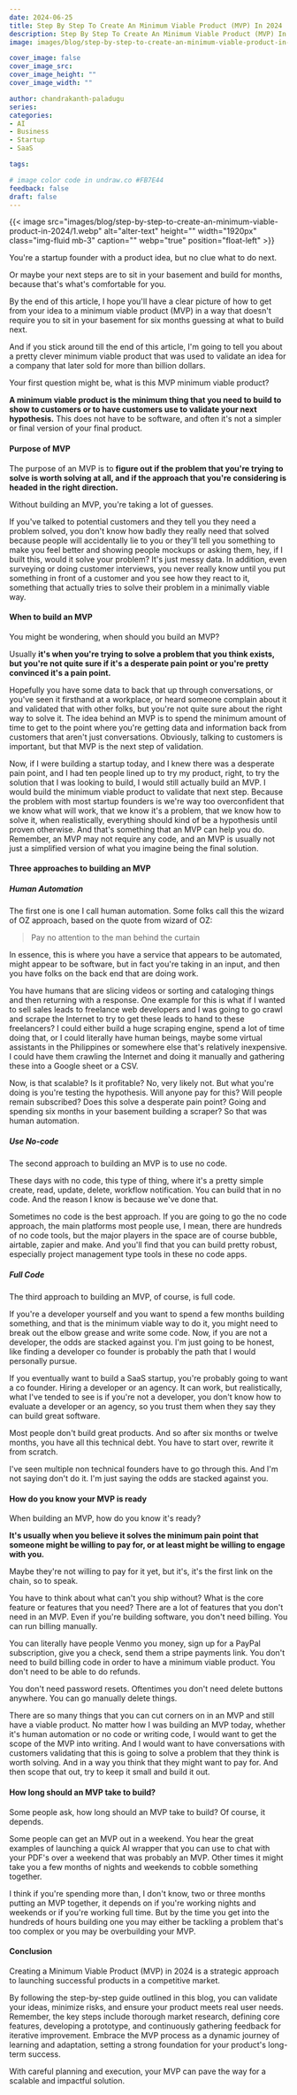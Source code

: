 ```yaml
---
date: 2024-06-25
title: Step By Step To Create An Minimum Viable Product (MVP) In 2024
description: Step By Step To Create An Minimum Viable Product (MVP) In 2024.
image: images/blog/step-by-step-to-create-an-minimum-viable-product-in-2024/1.webp

cover_image: false
cover_image_src: 
cover_image_height: ""
cover_image_width: ""

author: chandrakanth-paladugu
series: 
categories:
- AI
- Business
- Startup
- SaaS

tags:

# image color code in undraw.co #FB7E44 
feedback: false
draft: false
---
```


{{< image src="images/blog/step-by-step-to-create-an-minimum-viable-product-in-2024/1.webp" alt="alter-text" height="" width="1920px" class="img-fluid mb-3" caption="" webp="true" position="float-left" >}}

You're a startup founder with a product idea, but no clue what to do next. 

Or maybe your next steps are to sit in your basement and build for months, because that's what's comfortable for you.

By the end of this article, I hope you'll have a clear picture of how to get from your idea to a minimum viable product (MVP) in a way that doesn't require you to sit in your basement for six months guessing at what to build next. 

And if you stick around till the end of this article, I'm going to tell you about a pretty clever minimum viable product that was used to validate an idea for a company that later sold for more than billion dollars.

Your first question might be, what is this MVP minimum viable product? 

**A minimum viable product is the minimum thing that you need to build to show to customers or to have customers use to validate your next hypothesis.** This does not have to be software, and often it's not a simpler or final version of your final product.

#### Purpose of MVP

The purpose of an MVP is to **figure out if the problem that you're trying to solve is worth solving at all, and if the approach that you're considering is headed in the right direction.** 

Without building an MVP, you're taking a lot of guesses.

If you've talked to potential customers and they tell you they need a problem solved, you don't know how badly they really need that solved because people will accidentally lie to you or they'll tell you something to make you feel better and showing people mockups or asking them, hey, if I built this, would it solve your problem? It's just messy data. In addition, even surveying or doing customer interviews, you never really know until you put something in front of a customer and you see how they react to it, something that actually tries to solve their problem in a minimally viable way.

#### When to build an MVP

You might be wondering, when should you build an MVP? 

Usually **it's when you're trying to solve a problem that you think exists, but you're not quite sure if it's a desperate pain point or you're pretty convinced it's a pain point.**

Hopefully you have some data to back that up through conversations, or you've seen it firsthand at a workplace, or heard someone complain about it and validated that with other folks, but you're not quite sure about the right way to solve it. The idea behind an MVP is to spend the minimum amount of time to get to the point where you're getting data and information back from customers that aren't just conversations. Obviously, talking to customers is important, but that MVP is the next step of validation.

Now, if I were building a startup today, and I knew there was a desperate pain point, and I had ten people lined up to try my product, right, to try the solution that I was looking to build, I would still actually build an MVP. I would build the minimum viable product to validate that next step. Because the problem with most startup founders is we're way too overconfident that we know what will work, that we know it's a problem, that we know how to solve it, when realistically, everything should kind of be a hypothesis until proven otherwise. And that's something that an MVP can help you do. Remember, an MVP may not require any code, and an MVP is usually not just a simplified version of what you imagine being the final solution. 

#### Three approaches to building an MVP

##### Human Automation

The first one is one I call human automation. Some folks call this the wizard of OZ approach, based on the quote from wizard of OZ:

> Pay no attention to the man behind the curtain


In essence, this is where you have a service that appears to be automated, might appear to be software, but in fact you're taking in an input, and then you have folks on the back end that are doing work.

You have humans that are slicing videos or sorting and cataloging things and then returning with a response. One example for this is what if I wanted to sell sales leads to freelance web developers and I was going to go crawl and scrape the Internet to try to get these leads to hand to these freelancers? I could either build a huge scraping engine, spend a lot of time doing that, or I could literally have human beings, maybe some virtual assistants in the Philippines or somewhere else that's relatively inexpensive. I could have them crawling the Internet and doing it manually and gathering these into a Google sheet or a CSV.

Now, is that scalable? Is it profitable? No, very likely not. But what you're doing is you're testing the hypothesis. Will anyone pay for this? Will people remain subscribed? Does this solve a desperate pain point? Going and spending six months in your basement building a scraper? So that was human automation.

##### Use No-code

The second approach to building an MVP is to use no code. 

These days with no code, this type of thing, where it's a pretty simple create, read, update, delete, workflow notification. You can build that in no code. And the reason I know is because we've done that.

Sometimes no code is the best approach. If you are going to go the no code approach, the main platforms most people use, I mean, there are hundreds of no code tools, but the major players in the space are of course bubble, airtable, zapier and make. And you'll find that you can build pretty robust, especially project management type tools in these no code apps.

##### Full Code

The third approach to building an MVP, of course, is full code. 

If you're a developer yourself and you want to spend a few months building something, and that is the minimum viable way to do it, you might need to break out the elbow grease and write some code. Now, if you are not a developer, the odds are stacked against you. I'm just going to be honest, like finding a developer co founder is probably the path that I would personally pursue.

If you eventually want to build a SaaS startup, you're probably going to want a co founder. Hiring a developer or an agency. It can work, but realistically, what I've tended to see is if you're not a developer, you don't know how to evaluate a developer or an agency, so you trust them when they say they can build great software.

Most people don't build great products. And so after six months or twelve months, you have all this technical debt. You have to start over, rewrite it from scratch.

I've seen multiple non technical founders have to go through this. And I'm not saying don't do it. I'm just saying the odds are stacked against you.

#### How do you know your MVP is ready

When building an MVP, how do you know it's ready? 

**It's usually when you believe it solves the minimum pain point that someone might be willing to pay for, or at least might be willing to engage with you.** 

Maybe they're not willing to pay for it yet, but it's, it's the first link on the chain, so to speak.

You have to think about what can't you ship without? What is the core feature or features that you need? There are a lot of features that you don't need in an MVP. Even if you're building software, you don't need billing. You can run billing manually.

You can literally have people Venmo you money, sign up for a PayPal subscription, give you a check, send them a stripe payments link. You don't need to build billing code in order to have a minimum viable product. You don't need to be able to do refunds.

You don't need password resets. Oftentimes you don't need delete buttons anywhere. You can go manually delete things.

There are so many things that you can cut corners on in an MVP and still have a viable product. No matter how I was building an MVP today, whether it's human automation or no code or writing code, I would want to get the scope of the MVP into writing. And I would want to have conversations with customers validating that this is going to solve a problem that they think is worth solving. And in a way you think that they might want to pay for. And then scope that out, try to keep it small and build it out. 

####  How long should an MVP take to build?

Some people ask, how long should an MVP take to build? Of course, it depends.

Some people can get an MVP out in a weekend. You hear the great examples of launching a quick AI wrapper that you can use to chat with your PDF's over a weekend that was probably an MVP. Other times it might take you a few months of nights and weekends to cobble something together.

I think if you're spending more than, I don't know, two or three months putting an MVP together, it depends on if you're working nights and weekends or if you're working full time. But by the time you get into the hundreds of hours building one you may either be tackling a problem that's too complex or you may be overbuilding your MVP.

#### Conclusion

Creating a Minimum Viable Product (MVP) in 2024 is a strategic approach to launching successful products in a competitive market. 

By following the step-by-step guide outlined in this blog, you can validate your ideas, minimize risks, and ensure your product meets real user needs. Remember, the key steps include thorough market research, defining core features, developing a prototype, and continuously gathering feedback for iterative improvement. 
Embrace the MVP process as a dynamic journey of learning and adaptation, setting a strong foundation for your product's long-term success. 

With careful planning and execution, your MVP can pave the way for a scalable and impactful solution.

